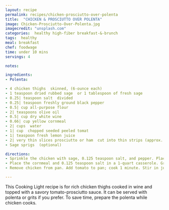 ```yaml
---
layout: recipe
permalink: recipes/chicken-prosciutto-over-polenta
title:  "CHICKEN & PROSCIUTTO OVER POLENTA"
image: Chicken-Prosciutto-Over-Polenta.jpg
imagecredit: "unsplash.com"
categories:  healthy high-fiber breakfast-&-brunch
tags:  healthy
meal: breakfast
chef: foodwage
time: under 10 mins
servings: 4

notes:

ingredients:
- Polenta:

- 4 chicken thighs  skinned, (6-ounce each)
- 1 teaspoon dried rubbed sage  or 1 tablespoon of fresh sage
- 0.25| teaspoon salt  divided
- 0.25| teaspoon freshly ground black pepper
- 0.5| cup all-purpose flour
- 2| teaspoons olive oil
- 0.5| cup dry white wine
- 0.66| cup yellow cornmeal
- 2| cups  water
- 1| cup  chopped seeded peeled tomat
- 1| teaspoon fresh lemon juice
- 2| very thin slices prosciutto or ham  cut into thin strips (approx. 0.25| cup)
- Sage sprigs  (optional)

directions:
- Sprinkle the chicken with sage, 0.125 teaspoon salt, and pepper. Place flour in a shallow dish. Dredge chicken in flour. Heat the oil in a nonstick skillet over medium-high heat. Add chicken; cook 4 minutes on each side. Add wine; cover, reduce heat, and simmer for 20 minutes or until a meat thermometer registers 180°.
- Place the cornmeal and 0.125 teaspoon salt in a 1-quart casserole. Gradually add water, stirring until blended. Cover. Microwave at high 12 minutes, stirring every 3 minutes. Let stand, covered, 5 minutes.
- Remove chicken from pan. Add tomato to pan; cook 1 minute. Stir in juice and prosciutto. Spoon polenta onto plates, and top with chicken. Serve with the sauce. Garnish with sage sprigs, if desired

---
```


This Cooking Light recipe is for rich chicken thighs cooked in wine and topped with a savory tomato-prosciutto sauce. It can be served with polenta or grits if you prefer. To save time, prepare the polenta while chicken cooks.